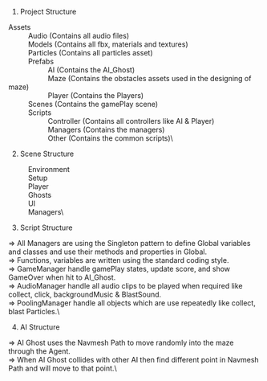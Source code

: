 1. Project Structure

Assets\
&nbsp;&nbsp;&nbsp;&nbsp;&nbsp;&nbsp;&nbsp;&nbsp;&nbsp;&nbsp;Audio (Contains all audio files)\
&nbsp;&nbsp;&nbsp;&nbsp;&nbsp;&nbsp;&nbsp;&nbsp;&nbsp;&nbsp;Models (Contains all fbx, materials and textures)\
&nbsp;&nbsp;&nbsp;&nbsp;&nbsp;&nbsp;&nbsp;&nbsp;&nbsp;&nbsp;Particles (Contains all particles asset)\
&nbsp;&nbsp;&nbsp;&nbsp;&nbsp;&nbsp;&nbsp;&nbsp;&nbsp;&nbsp;Prefabs\
&nbsp;&nbsp;&nbsp;&nbsp;&nbsp;&nbsp;&nbsp;&nbsp;&nbsp;&nbsp;&nbsp;&nbsp;&nbsp;&nbsp;&nbsp;&nbsp;&nbsp;&nbsp;&nbsp;&nbsp;AI (Contains the AI_Ghost)\
&nbsp;&nbsp;&nbsp;&nbsp;&nbsp;&nbsp;&nbsp;&nbsp;&nbsp;&nbsp;&nbsp;&nbsp;&nbsp;&nbsp;&nbsp;&nbsp;&nbsp;&nbsp;&nbsp;&nbsp;Maze (Contains the obstacles assets used in the designing of maze)\
&nbsp;&nbsp;&nbsp;&nbsp;&nbsp;&nbsp;&nbsp;&nbsp;&nbsp;&nbsp;&nbsp;&nbsp;&nbsp;&nbsp;&nbsp;&nbsp;&nbsp;&nbsp;&nbsp;&nbsp;Player (Contains the Players)\
&nbsp;&nbsp;&nbsp;&nbsp;&nbsp;&nbsp;&nbsp;&nbsp;&nbsp;&nbsp;Scenes (Contains the gamePlay scene)\
&nbsp;&nbsp;&nbsp;&nbsp;&nbsp;&nbsp;&nbsp;&nbsp;&nbsp;&nbsp;Scripts\
&nbsp;&nbsp;&nbsp;&nbsp;&nbsp;&nbsp;&nbsp;&nbsp;&nbsp;&nbsp;&nbsp;&nbsp;&nbsp;&nbsp;&nbsp;&nbsp;&nbsp;&nbsp;&nbsp;&nbsp;Controller (Contains all controllers like AI & Player)\
&nbsp;&nbsp;&nbsp;&nbsp;&nbsp;&nbsp;&nbsp;&nbsp;&nbsp;&nbsp;&nbsp;&nbsp;&nbsp;&nbsp;&nbsp;&nbsp;&nbsp;&nbsp;&nbsp;&nbsp;Managers (Contains the managers)\
&nbsp;&nbsp;&nbsp;&nbsp;&nbsp;&nbsp;&nbsp;&nbsp;&nbsp;&nbsp;&nbsp;&nbsp;&nbsp;&nbsp;&nbsp;&nbsp;&nbsp;&nbsp;&nbsp;&nbsp;Other (Contains the common scripts)\

2. Scene Structure

&nbsp;&nbsp;&nbsp;&nbsp;&nbsp;&nbsp;&nbsp;&nbsp;&nbsp;&nbsp;Environment\
&nbsp;&nbsp;&nbsp;&nbsp;&nbsp;&nbsp;&nbsp;&nbsp;&nbsp;&nbsp;Setup\
&nbsp;&nbsp;&nbsp;&nbsp;&nbsp;&nbsp;&nbsp;&nbsp;&nbsp;&nbsp;Player\
&nbsp;&nbsp;&nbsp;&nbsp;&nbsp;&nbsp;&nbsp;&nbsp;&nbsp;&nbsp;Ghosts\
&nbsp;&nbsp;&nbsp;&nbsp;&nbsp;&nbsp;&nbsp;&nbsp;&nbsp;&nbsp;UI\
&nbsp;&nbsp;&nbsp;&nbsp;&nbsp;&nbsp;&nbsp;&nbsp;&nbsp;&nbsp;Managers\

3. Script Structure

=> All Managers are using the Singleton pattern to define Global variables and classes and use their methods and properties in Global.\
=> Functions, variables are written using the standard coding style.\
=> GameManager handle gamePlay states, update score, and show GameOver when hit to AI_Ghost.\
=> AudioManager handle all audio clips to be played when required like collect, click, backgroundMusic & BlastSound.\
=> PoolingManager handle all objects which are use repeatedly like collect, blast Particles.\

4. AI Structure

=> AI Ghost uses the Navmesh Path to move randomly into the maze through the Agent.\
=> When AI Ghost collides with other AI then find different point in Navmesh Path and will move to that point.\
